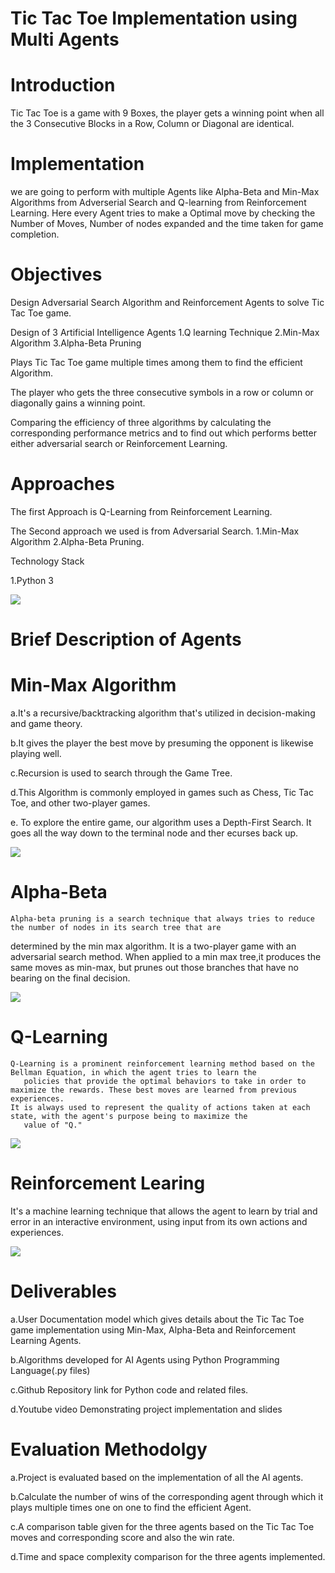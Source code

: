 # Tic Tac Toe Implementation using Multi Agents
# Introduction

 Tic Tac Toe is a game with 9 Boxes, the player gets a winning point when all the 3 Consecutive Blocks in a Row, Column or Diagonal are identical.

# Implementation
   
 we are going to perform with multiple Agents like Alpha-Beta and Min-Max Algorithms from Adverserial Search and Q-learning from Reinforcement Learning. Here every Agent tries to make a Optimal move by checking the Number of Moves, Number of nodes expanded and the time taken for game completion.


# Objectives

Design Adversarial Search Algorithm and Reinforcement Agents to solve Tic Tac Toe game.

Design of 3 Artificial Intelligence Agents
 1.Q learning Technique
 2.Min-Max Algorithm
 3.Alpha-Beta Pruning

Plays Tic Tac Toe game multiple times among them to find the efficient Algorithm.

The player who gets the three consecutive symbols in a row or column or diagonally gains a winning point.

Comparing the efficiency of three algorithms by calculating the corresponding performance metrics and to find out which performs better either adversarial search or Reinforcement Learning.

# Approaches
The first Approach is Q-Learning from Reinforcement Learning. 

The Second approach we used is from Adversarial Search.
           1.Min-Max Algorithm
           2.Alpha-Beta Pruning.
           
Technology Stack

1.Python 3

![](https://github.com/KalpanaChamala/Tic-Tac-Toe-Project/blob/main/tic%20tac%20toe/Image.png)


# Brief Description of Agents

# Min-Max Algorithm

  a.It's a recursive/backtracking algorithm that's utilized in decision-making and game theory.

  b.It gives the player the best move by presuming the opponent is likewise playing well.

  c.Recursion is used to search through the Game Tree.

  d.This Algorithm is commonly employed in games such as Chess, Tic Tac Toe, and other two-player games.

  e. To explore the entire game, our algorithm uses a Depth-First Search. It goes all the way down to the terminal node and  ther ecurses back up.
  
  ![](https://github.com/KalpanaChamala/Tic-Tac-Toe-Project/blob/main/tic%20tac%20toe/min%20max.jpeg)

            


# Alpha-Beta 

    Alpha-beta pruning is a search technique that always tries to reduce the number of nodes in its search tree that are 
determined by the min max algorithm. It is a two-player game with an adversarial search method. When applied to a min max tree,it produces the same moves as min-max, but prunes out those branches that have no bearing on the final decision.

![](https://github.com/KalpanaChamala/Tic-Tac-Toe-Project/blob/main/tic%20tac%20toe/alpah%20beta.png)

         

# Q-Learning   

    Q-Learning is a prominent reinforcement learning method based on the Bellman Equation, in which the agent tries to learn the 
       policies that provide the optimal behaviors to take in order to maximize the rewards. These best moves are learned from previous experiences.
    It is always used to represent the quality of actions taken at each state, with the agent's purpose being to maximize the
       value of "Q."    
       
   ![](https://github.com/KalpanaChamala/Tic-Tac-Toe-Project/blob/main/tic%20tac%20toe/q%20learning.jpeg)

 # Reinforcement Learing
 
   It's a machine learning technique that allows the agent to learn by trial and error in an interactive environment, using 
input from its own actions and experiences.  

![](https://github.com/KalpanaChamala/Tic-Tac-Toe-Project/blob/main/tic%20tac%20toe/reinforcemt.png)

       

 # Deliverables

  a.User Documentation model which gives details about the Tic Tac Toe game implementation using Min-Max, Alpha-Beta and         Reinforcement Learning Agents.

  b.Algorithms developed for AI Agents using Python Programming Language(.py files)

  c.Github Repository link for Python code and related files.

  d.Youtube video Demonstrating project implementation and slides
        
 # Evaluation Methodolgy

  a.Project is evaluated based on the implementation of all the AI agents.

  b.Calculate the number of wins of the corresponding agent through which it plays multiple times one on one to find the efficient Agent.

  c.A comparison table given for the three agents based on the Tic Tac Toe moves and corresponding score and also the win rate. 

  d.Time and space complexity comparison for the three agents implemented.

